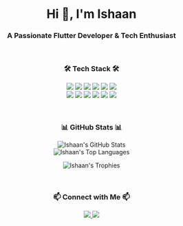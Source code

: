 <div align="center">

  <h1>Hi 👋, I'm Ishaan</h1>
  <h3>A Passionate Flutter Developer & Tech Enthusiast</h3>

  <br/>

  <h3 align="center">🛠️ Tech Stack 🛠️</h3>
  <p align="center">
    <a href="https://flutter.dev" target="_blank"><img src="https://img.shields.io/badge/Flutter-02569B?style=for-the-badge&logo=flutter&logoColor=white"/></a>
    <a href="https://dart.dev" target="_blank"><img src="https://img.shields.io/badge/Dart-0175C2?style=for-the-badge&logo=dart&logoColor=white"/></a>
    <a href="https://reactjs.org/" target="_blank"><img src="https://img.shields.io/badge/React-20232A?style=for-the-badge&logo=react&logoColor=61DAFB"/></a>
    <a href="https://developer.mozilla.org/en-US/docs/Web/JavaScript" target="_blank"><img src="https://img.shields.io/badge/JavaScript-F7DF1E?style=for-the-badge&logo=javascript&logoColor=black"/></a>
    <a href="https://www.typescriptlang.org/" target="_blank"><img src="https://img.shields.io/badge/TypeScript-3178C6?style=for-the-badge&logo=typescript&logoColor=white"/></a>
    <a href="https://www.python.org" target="_blank"><img src="https://img.shields.io/badge/Python-3776AB?style=for-the-badge&logo=python&logoColor=white"/></a>
    <br/>
    <a href="https://www.java.com" target="_blank"><img src="https://img.shields.io/badge/Java-ED8B00?style=for-the-badge&logo=openjdk&logoColor=white"/></a>
    <a href="https://isocpp.org/" target="_blank"><img src="https://img.shields.io/badge/C++-00599C?style=for-the-badge&logo=c%2B%2B&logoColor=white"/></a>
    <a href="https://www.cprogramming.com/" target="_blank"><img src="https://img.shields.io/badge/C-A8B9CC?style=for-the-badge&logo=c&logoColor=black"/></a>
    <a href="https://firebase.google.com/" target="_blank"><img src="https://img.shields.io/badge/Firebase-FFCA28?style=for-the-badge&logo=firebase&logoColor=black"/></a>
    <a href="https://supabase.io/" target="_blank"><img src="https://img.shields.io/badge/Supabase-3ECF8E?style=for-the-badge&logo=supabase&logoColor=black"/></a>
    <a href="https://pub.dev/packages/get" target="_blank"><img src="https://img.shields.io/badge/GetX-purple?style=for-the-badge"/></a>
  </p>
  
  <br/>

  <h3 align="center">📊 GitHub Stats 📊</h3>
  <p align="center">
    <img src="https://github-readme-stats-self-one-46.vercel.app/api?username=sacrednightmare99&show_icons=true&theme=tokyonight&hide_title=false&count_private=true&include_all_commits=true" alt="Ishaan's GitHub Stats" />
    <br/>
    <img src="https://github-readme-stats-self-one-46.vercel.app/api/top-langs/?username=sacrednightmare99&layout=compact&theme=tokyonight&include_all_commits=true" alt="Ishaan's Top Languages" />
  </p>
  <p align="center">
    <img src="https://github-profile-trophy.vercel.app/?username=sacrednightmare99&theme=tokyonight&column=7&margin-w=15&margin-h=15" alt="Ishaan's Trophies" />
  </p>
  
  <br/>

  <h3 align="center">📫 Connect with Me 📫</h3>
  <p align="center">
    <a href="https://www.linkedin.com/in/ishaan-jindal-6b7083320/" target="_blank">
      <img src="https://img.shields.io/badge/LinkedIn-0077B5?style=for-the-badge&logo=linkedin&logoColor=white"/>
    </a>
    <a href="mailto:ishaanjindal2006@email.com">
      <img src="https://img.shields.io/badge/Email-D14836?style=for-the-badge&logo=gmail&logoColor=white"/>
    </a>
  </p>

</div>
